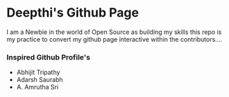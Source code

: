 # Deepthi's Github Page
I am a Newbie in the world of Open Source as building my skills this repo is my practice to convert my github page interactive within the contributors....

### Inspired Github Profile's
  - Abhijit Tripathy
  - Adarsh Saurabh 
  - A. Amrutha Sri
